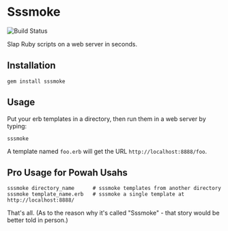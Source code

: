 # Sssmoke

![Build Status](https://secure.travis-ci.org/nusco/sssmoke.png)

Slap Ruby scripts on a web server in seconds.

## Installation

    gem install sssmoke

## Usage

Put your erb templates in a directory, then run them in a web server by typing:

    sssmoke

A template named `foo.erb` will get the URL `http://localhost:8888/foo`.

## Pro Usage for Powah Usahs

    sssmoke directory_name      # sssmoke templates from another directory
    sssmoke template_name.erb   # sssmoke a single template at http://localhost:8888/

That's all. (As to the reason why it's called "Sssmoke" - that story would be better told in person.)
